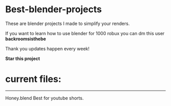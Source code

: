 # Best-blender-projects
These are blender projects I made to simplify your renders.

If you want to learn how to use blender for 1000 robux you can dm this user **backroomsisthebe**

Thank you updates happen every week!

**Star this project**

# current files:
--------------------------------------------------------------------------------------------------------

Honey.blend Best for youtube shorts.
